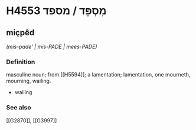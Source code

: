 # H4553 מִסְפֵּד / מספד

## miçpêd

_(mis-pade' | mis-PADE | mees-PADE)_

### Definition

masculine noun; from [[H5594]]; a lamentation; lamentation, one mourneth, mourning, wailing.

- wailing
### See also

[[G2870]], [[G3997]]

